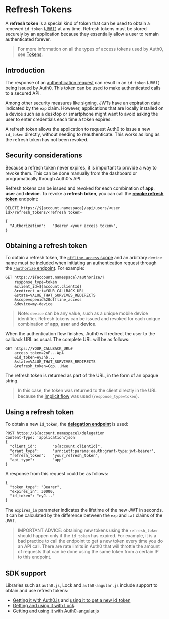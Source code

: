 # Refresh Tokens

A **refresh token** is a special kind of token that can be used to obtain a renewed `id_token` ([JWT](/jwt)) at any time.
Refresh tokens must be stored securely by an application because they essentially allow a user to remain authenticated forever.

> For more information on all the types of access tokens used by Auth0, see [Tokens](/tokens).

## Introduction

The response of an [authentication request](/protocols) can result in an `id_token` (JWT) being issued by Auth0.
This token can be used to make authenticated calls to a secured API.

Among other security measures like signing, JWTs have an expiration date indicated by the `exp` claim.
However, applications that are locally installed on a device such as a desktop or smartphone might want to avoid asking the user to enter credentials each time a token expires.

A refresh token allows the application to request Auth0 to issue a new `id_token` directly, without needing to reauthenticate.
This works as long as the refresh token has not been revoked.

## Security considerations

Because a refresh token never expires, it is important to provide a way to revoke them.
This can be done manually from the dashboard or programatically through Auth0's API.

Refresh tokens can be issued and revoked for each combination of __app__, __user__ and __device__.
To revoke a __refresh token__, you can call the **[revoke refresh token](/api/v1#delete--api-users--user_id--refresh_tokens--refresh_token-)** endpoint:

```
DELETE https://${account.namespace}/api/users/<user id>/refresh_tokens/<refresh token>

{
  "Authorization":   "Bearer <your access token>",
}

```

## Obtaining a refresh token

To obtain a refresh token, the [`offline_access` scope](/scopes) and an arbitrary `device` name must be included when initiating an authentication request through the [`/authorize` endpoint](/auth-api#!#get--offline-access).
For example:

```
GET https://${account.namespace}/authorize/?
    response_type=token
    &client_id=${account.clientId}
    &redirect_uri=YOUR_CALLBACK_URL
    &state=VALUE_THAT_SURVIVES_REDIRECTS
    &scope=openid%20offline_access
    &device=my-device
```

> Note: `device` can be any value, such as a unique mobile device identifier.
Refresh tokens can be issued and revoked for each unique combination of __app__, __user__ and __device__.

When the authentication flow finishes, Auth0 will redirect the user to the callback URL as usual.
The complete URL will be as follows:

```
GET https://YOUR_CALLBACK_URL#
    access_token=2nF...WpA
    &id_token=eyJhb...
    &state=VALUE_THAT_SURVIVES_REDIRECTS
    &refresh_token=Cqp...Mwe
```

The refresh token is returned as part of the URL, in the form of an opaque string.

> In this case, the token was returned to the client directly in the URL because the [implicit flow](/protocols#oauth-for-native-clients-and-javascript-in-the-browser) was used (`response_type=token`).

## Using a refresh token

To obtain a new `id_token`, the **[delegation endpoint](/auth-api#!#post--delegation)** is used:

```
POST https://${account.namespace}/delegation
Content-Type: 'application/json'
{
  "client_id":       "${account.clientId}",
  "grant_type":      "urn:ietf:params:oauth:grant-type:jwt-bearer",
  "refresh_token":   "your_refresh_token",
  "api_type":        "app"
}
```

A response from this request could be as follows:

```
{
  "token_type": "Bearer",
  "expires_in": 30000,
  "id_token": "eyJ..."
}
```

The `expires_in` parameter indicates the lifetime of the new JWT in seconds.
It can be calculated by the difference between the `exp` and `iat` claims of the JWT.

> IMPORTANT ADVICE: obtaining new tokens using the `refresh_token` should happen only if the `id_token` has expired. For example, it is a bad practice to call the endpoint to get a new token every time you do an API call. There are rate limits in Auth0 that will throttle the amount of requests that can be done using the same token from a certain IP to this endpoint.

## SDK support

Libraries such as `auth0.js`, Lock and `auth0-angular.js` include support to obtain and use refresh tokens:

* [Getting it with Auth0.js](https://github.com/auth0/auth0.js#login)  and [using it to get a new id_token](https://github.com/auth0/auth0.js#refresh-token)
* [Getting and using it with Lock](/libraries/lock/using-a-refresh-token).
* [Getting and using it with Auth0-angular.js](https://github.com/auth0/auth0-angular/blob/master/docs/refresh-token.md)
